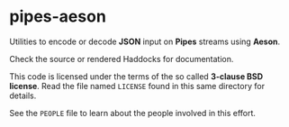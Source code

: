 # pipes-aeson

Utilities to encode or decode **JSON** input on **Pipes** streams using
**Aeson**.

Check the source or rendered Haddocks for documentation.

This code is licensed under the terms of the so called **3-clause BSD
license**. Read the file named ``LICENSE`` found in this same directory
for details.

See the ``PEOPLE`` file to learn about the people involved in this
effort.
